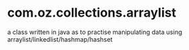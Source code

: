 # com.oz.collections.arraylist
a class written in java as to practise manipulating data using arraylist/linkedlist/hashmap/hashset
